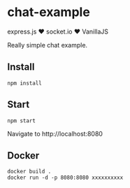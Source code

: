 # chat-example
express.js ♥︎ socket.io ♥︎ VanillaJS

Really simple chat example.

## Install

```
npm install
```

## Start
```
npm start
```
Navigate to http://localhost:8080

## Docker
```
docker build .
docker run -d -p 8080:8080 xxxxxxxxxx
```
